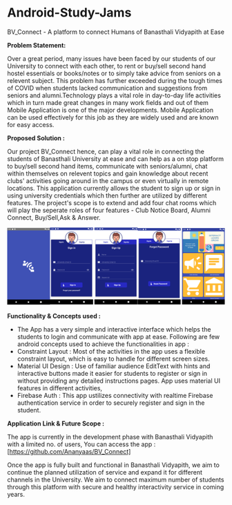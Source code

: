 # Android-Study-Jams

BV_Connect - A platform to connect Humans of Banasthali Vidyapith at Ease

<b> Problem Statement: </b>

Over a great period, many issues have been faced by our students of our University to connect with each other, to rent or buy/sell second hand hostel essentials or books/notes or to simply take advice from seniors on a relevent subject. 
This problem has further exceeded during the tough times of COVID when students lacked communication and suggestions from seniors and alumni.Technology plays a vital role in day-to-day life activities which in turn made great changes in many work fields 
and out of them Mobile Application is one of the major developments. Mobile Application can be used effectively for this job as they are widely used and are known for easy access.

<b> Proposed Solution : </b>

Our project BV_Connect hence, can play a vital role in connecting the students of Banasthali University at ease and can help as a on stop platform to buy/sell second hand items, communicate with seniors/alumni, chat within themselves on relevent topics and gain 
knowledge about recent clubs' activities going around in the campus or even virtually in remote locations. This application currently allows the student to sign up or sign in using university credentials which then further are utilized by different features.  The 
project's scope is to extend and add four chat rooms which will play the seperate roles of four features - Club Notice Board, Alumni Connect, Buy/Sell,Ask & Answer.

<img width="559" alt="sampleimages" src="https://github.com/Ananyaas/BV_Connect/blob/master/Screenshot%20(373).png">
    	  	
<b> Functionality & Concepts used : </b>

- The App has a very simple and interactive interface which helps the students to login and communicate with app at ease. Following are few android concepts used to achieve the functionalities in app : 
- Constraint Layout : Most of the activities in the app uses a flexible constraint layout, which is easy to handle for different screen sizes.
- Material UI Design : Use of familiar audience EditText with hints and interactive buttons made it easier for students to register or sign in without providing any detailed instructions pages. App uses material UI features in different activities,
- Firebase Auth : This app ustilizes connectivity with realtime Firebase authentication service in order to securely register and sign in the student.

<b> Application Link & Future Scope : </b>

The app is currently in the development phase with Banasthali Vidyapith with a limited no. of users, You can access the app : [https://github.com/Ananyaas/BV_Connect]

Once the app is fully built and functional in Banasthali Vidyapith, we aim to continue the planned utilization of service and expand it for different channels in the University. We aim to connect maximum number of students through this platform with secure and healthy interactivity service in coming years.


